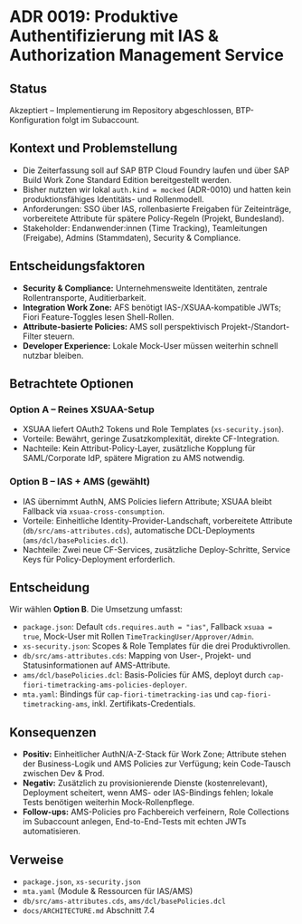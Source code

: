 # ADR 0019: Produktive Authentifizierung mit IAS & Authorization Management Service

## Status

Akzeptiert – Implementierung im Repository abgeschlossen, BTP-Konfiguration folgt im Subaccount.

## Kontext und Problemstellung

- Die Zeit­erfassung soll auf SAP BTP Cloud Foundry laufen und über SAP Build Work Zone Standard Edition bereitgestellt werden.
- Bisher nutzten wir lokal `auth.kind = mocked` (ADR-0010) und hatten kein produktionsfähiges Identitäts- und Rollenmodell.
- Anforderungen: SSO über IAS, rollenbasierte Freigaben für Zeit­einträge, vorbereitete Attribute für spätere Policy-Regeln (Projekt, Bundesland).
- Stakeholder: Endanwender:innen (Time Tracking), Teamleitungen (Freigabe), Admins (Stammdaten), Security & Compliance.

## Entscheidungsfaktoren

- **Security & Compliance:** Unternehmensweite Identitäten, zentrale Rollentransporte, Auditierbarkeit.
- **Integration Work Zone:** AFS benötigt IAS-/XSUAA-kompatible JWTs; Fiori Feature-Toggles lesen Shell-Rollen.
- **Attribute-basierte Policies:** AMS soll perspektivisch Projekt-/Standort-Filter steuern.
- **Developer Experience:** Lokale Mock-User müssen weiterhin schnell nutzbar bleiben.

## Betrachtete Optionen

### Option A – Reines XSUAA-Setup

- XSUAA liefert OAuth2 Tokens und Role Templates (`xs-security.json`).
- Vorteile: Bewährt, geringe Zusatzkomplexität, direkte CF-Integration.
- Nachteile: Kein Attribut-Policy-Layer, zusätzliche Kopplung für SAML/Corporate IdP, spätere Migration zu AMS notwendig.

### Option B – IAS + AMS (gewählt)

- IAS übernimmt AuthN, AMS Policies liefern Attribute; XSUAA bleibt Fallback via `xsuaa-cross-consumption`.
- Vorteile: Einheitliche Identity-Provider-Landschaft, vorbereitete Attribute (`db/src/ams-attributes.cds`), automatische DCL-Deployments (`ams/dcl/basePolicies.dcl`).
- Nachteile: Zwei neue CF-Services, zusätzliche Deploy-Schritte, Service Keys für Policy-Deployment erforderlich.

## Entscheidung

Wir wählen **Option B**. Die Umsetzung umfasst:

- `package.json`: Default `cds.requires.auth = "ias"`, Fallback `xsuaa = true`, Mock-User mit Rollen `TimeTrackingUser/Approver/Admin`.
- `xs-security.json`: Scopes & Role Templates für die drei Produktivrollen.
- `db/src/ams-attributes.cds`: Mapping von User-, Projekt- und Statusinformationen auf AMS-Attribute.
- `ams/dcl/basePolicies.dcl`: Basis-Policies für AMS, deployt durch `cap-fiori-timetracking-ams-policies-deployer`.
- `mta.yaml`: Bindings für `cap-fiori-timetracking-ias` und `cap-fiori-timetracking-ams`, inkl. Zertifikats-Credentials.

## Konsequenzen

- **Positiv:** Einheitlicher AuthN/A-Z-Stack für Work Zone; Attribute stehen der Business-Logik und AMS Policies zur Verfügung; kein Code-Tausch zwischen Dev & Prod.
- **Negativ:** Zusätzlich zu provisionierende Dienste (kostenrelevant), Deployment scheitert, wenn AMS- oder IAS-Bindings fehlen; lokale Tests benötigen weiterhin Mock-Rollenpflege.
- **Follow-ups:** AMS-Policies pro Fachbereich verfeinern, Role Collections im Subaccount anlegen, End-to-End-Tests mit echten JWTs automatisieren.

## Verweise

- `package.json`, `xs-security.json`
- `mta.yaml` (Module & Ressourcen für IAS/AMS)
- `db/src/ams-attributes.cds`, `ams/dcl/basePolicies.dcl`
- `docs/ARCHITECTURE.md` Abschnitt 7.4

